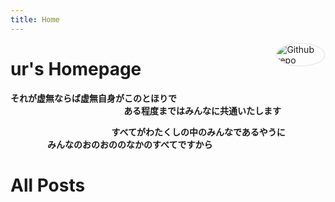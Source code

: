 ```yaml
---
title: Home
---
```


[<img src="https://avatars.githubusercontent.com/u/168523312?v=4" style="max-width:15%;min-width:40px;float:right;border-radius: 80%;border: 2px solid #eee;" alt="Github repo" />](https://github.com/uranv)

# ur's Homepage


**それが虚無ならば虚無自身がこのとほりで**<br>
&nbsp;&nbsp;&nbsp;&nbsp;&nbsp;&nbsp;&nbsp;&nbsp;&nbsp;&nbsp;&nbsp;&nbsp;&nbsp;&nbsp;&nbsp;&nbsp;&nbsp;&nbsp;&nbsp;&nbsp;&nbsp;&nbsp;&nbsp;&nbsp;&nbsp;&nbsp;&nbsp;&nbsp;&nbsp;&nbsp;&nbsp;&nbsp;&nbsp;&nbsp;&nbsp;&nbsp;&nbsp;&nbsp;&nbsp;&nbsp;&nbsp;&nbsp;&nbsp;&nbsp;&nbsp;&nbsp;**ある程度まではみんなに共通いたします**<br>


&nbsp;&nbsp;&nbsp;&nbsp;&nbsp;&nbsp;&nbsp;&nbsp;&nbsp;&nbsp;&nbsp;&nbsp;&nbsp;&nbsp;&nbsp;&nbsp;&nbsp;&nbsp;&nbsp;&nbsp;&nbsp;&nbsp;&nbsp;&nbsp;&nbsp;&nbsp;&nbsp;&nbsp;&nbsp;&nbsp;&nbsp;&nbsp;&nbsp;&nbsp;&nbsp;&nbsp;&nbsp;&nbsp;&nbsp;&nbsp;&nbsp;**すべてがわたくしの中のみんなであるやうに**<br>
&nbsp;&nbsp;&nbsp;&nbsp;&nbsp;&nbsp;&nbsp;&nbsp;&nbsp;&nbsp;&nbsp;&nbsp;&nbsp;&nbsp;&nbsp;**みんなのおのおののなかのすべてですから**
# All Posts



